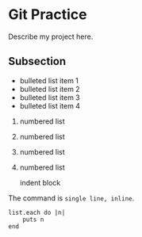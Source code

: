 # Git Practice

Describe my project here. 

## Subsection

* bulleted list item 1
* bulleted list item 2
* bulleted list item 3
* bulleted list item 4


1. numbered list
2. numbered list
3. numbered list
4. numbered list

    indent block 

The command is `single line, inline`.

```
list.each do |n|
    puts n
end
```

